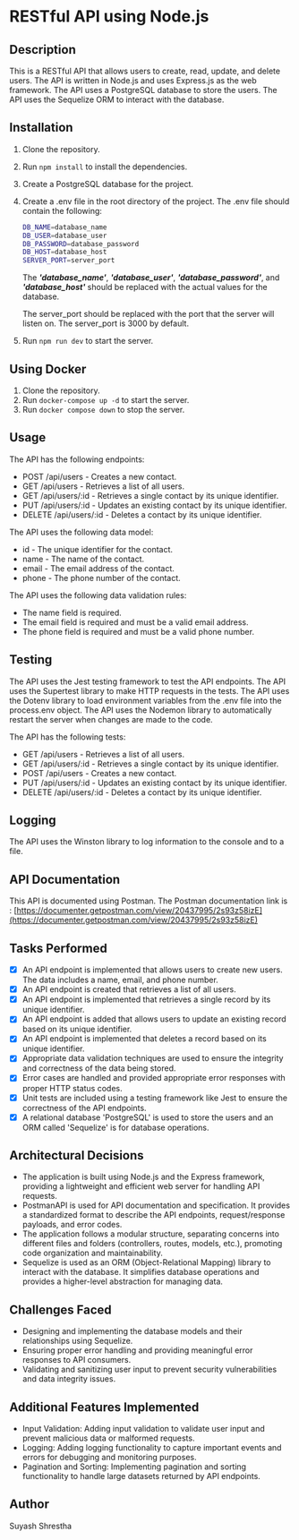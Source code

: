 # RESTful API using Node.js

## Description

This is a RESTful API that allows users to create, read, update, and delete users. The API is written in Node.js and uses Express.js as the web framework. The API uses a PostgreSQL database to store the users. The API uses the Sequelize ORM to interact with the database.

## Installation

1. Clone the repository.
2. Run `npm install` to install the dependencies.
3. Create a PostgreSQL database for the project.
4. Create a .env file in the root directory of the project. The .env file should contain the following:

   ```bash
   DB_NAME=database_name
   DB_USER=database_user
   DB_PASSWORD=database_password
   DB_HOST=database_host
   SERVER_PORT=server_port
   ```

   The **_'database_name'_**, **_'database_user'_**, **_'database_password'_**, and **_'database_host'_** should be replaced with the actual values for the database.

   The server_port should be replaced with the port that the server
   will listen on. The server_port is 3000 by default.

5. Run `npm run dev` to start the server.

## Using Docker

1. Clone the repository.
2. Run `docker-compose up -d` to start the server.
3. Run `docker compose down` to stop the server.

## Usage

The API has the following endpoints:

- POST /api/users - Creates a new contact.
- GET /api/users - Retrieves a list of all users.
- GET /api/users/:id - Retrieves a single contact by its unique identifier.
- PUT /api/users/:id - Updates an existing contact by its unique identifier.
- DELETE /api/users/:id - Deletes a contact by its unique identifier.

The API uses the following data model:

- id - The unique identifier for the contact.
- name - The name of the contact.
- email - The email address of the contact.
- phone - The phone number of the contact.

The API uses the following data validation rules:

- The name field is required.
- The email field is required and must be a valid email address.
- The phone field is required and must be a valid phone number.

## Testing

The API uses the Jest testing framework to test the API endpoints. The API uses the Supertest library to make HTTP requests in the tests. The API uses the Dotenv library to load environment variables from the .env file into the process.env object. The API uses the Nodemon library to automatically restart the server when changes are made to the code.

The API has the following tests:

- GET /api/users - Retrieves a list of all users.
- GET /api/users/:id - Retrieves a single contact by its unique identifier.
- POST /api/users - Creates a new contact.
- PUT /api/users/:id - Updates an existing contact by its unique identifier.
- DELETE /api/users/:id - Deletes a contact by its unique identifier.

## Logging

The API uses the Winston library to log information to the console and to a file.

## API Documentation

This API is documented using Postman. The Postman documentation link is : [https://documenter.getpostman.com/view/20437995/2s93z58izE](https://documenter.getpostman.com/view/20437995/2s93z58izE)

## Tasks Performed

- [x] An API endpoint is implemented that allows users to create new users. The data includes a name, email, and phone number.
- [x] An API endpoint is created that retrieves a list of all users.
- [x] An API endpoint is implemented that retrieves a single record by its unique identifier.
- [x] An API endpoint is added that allows users to update an existing record based on its unique identifier.
- [x] An API endpoint is implemented that deletes a record based on its unique identifier.
- [x] Appropriate data validation techniques are used to ensure the integrity and correctness of the data being stored.
- [x] Error cases are handled and provided appropriate error responses with proper HTTP status codes.
- [x] Unit tests are included using a testing framework like Jest to ensure the correctness of the API endpoints.
- [x] A relational database 'PostgreSQL' is used to store the users and an ORM called 'Sequelize' is for database operations.

## Architectural Decisions

- The application is built using Node.js and the Express framework, providing a lightweight and efficient web server for handling API requests.
- PostmanAPI is used for API documentation and specification. It provides a standardized format to describe the API endpoints, request/response payloads, and error codes.
- The application follows a modular structure, separating concerns into different files and folders (controllers, routes, models, etc.), promoting code organization and maintainability.
- Sequelize is used as an ORM (Object-Relational Mapping) library to interact with the database. It simplifies database operations and provides a higher-level abstraction for managing data.

## Challenges Faced

- Designing and implementing the database models and their relationships using Sequelize.
- Ensuring proper error handling and providing meaningful error responses to API consumers.
- Validating and sanitizing user input to prevent security vulnerabilities and data integrity issues.

## Additional Features Implemented

- Input Validation: Adding input validation to validate user input and prevent malicious data or malformed requests.
- Logging: Adding logging functionality to capture important events and errors for debugging and monitoring purposes.
- Pagination and Sorting: Implementing pagination and sorting functionality to handle large datasets returned by API endpoints.

## Author

Suyash Shrestha
